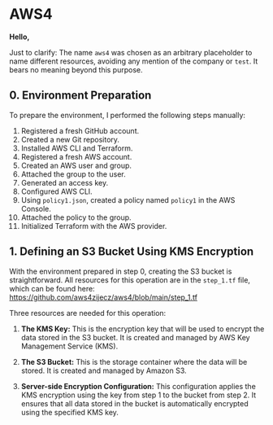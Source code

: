 # AWS4

**Hello,**

Just to clarify: The name `aws4` was chosen as an arbitrary placeholder to name different resources, avoiding any mention of the company or `test`. It bears no meaning beyond this purpose.

## 0. Environment Preparation

To prepare the environment, I performed the following steps manually:
1. Registered a fresh GitHub account.
2. Created a new Git repository.
3. Installed AWS CLI and Terraform.
4. Registered a fresh AWS account.
5. Created an AWS user and group.
6. Attached the group to the user.
7. Generated an access key.
8. Configured AWS CLI.
9. Using `policy1.json`, created a policy named `policy1` in the AWS Console.
10. Attached the policy to the group.
11. Initialized Terraform with the AWS provider.

## 1. Defining an S3 Bucket Using KMS Encryption

With the environment prepared in step 0, creating the S3 bucket is straightforward. All resources for this operation are in the `step_1.tf` file, which can be found here: https://github.com/aws4zijecz/aws4/blob/main/step_1.tf

Three resources are needed for this operation:

1. **The KMS Key:** This is the encryption key that will be used to encrypt the data stored in the S3 bucket. It is created and managed by AWS Key Management Service (KMS).

2. **The S3 Bucket:** This is the storage container where the data will be stored. It is created and managed by Amazon S3.

3. **Server-side Encryption Configuration:** This configuration applies the KMS encryption using the key from step 1 to the bucket from step 2. It ensures that all data stored in the bucket is automatically encrypted using the specified KMS key.
